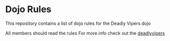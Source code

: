 Dojo Rules
==========

This repository contains a list of dojo rules for the Deadly Vipers dojo

All members should read the rules
For more info check out the [deadlyvipers](https://github.com/deadlyvipers)
